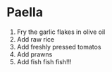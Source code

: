 # Paella

1. Fry the garlic flakes in olive oil
2. Add raw rice
3. Add freshly pressed tomatos
4. Add prawns
5. Add fish fish fish!!!